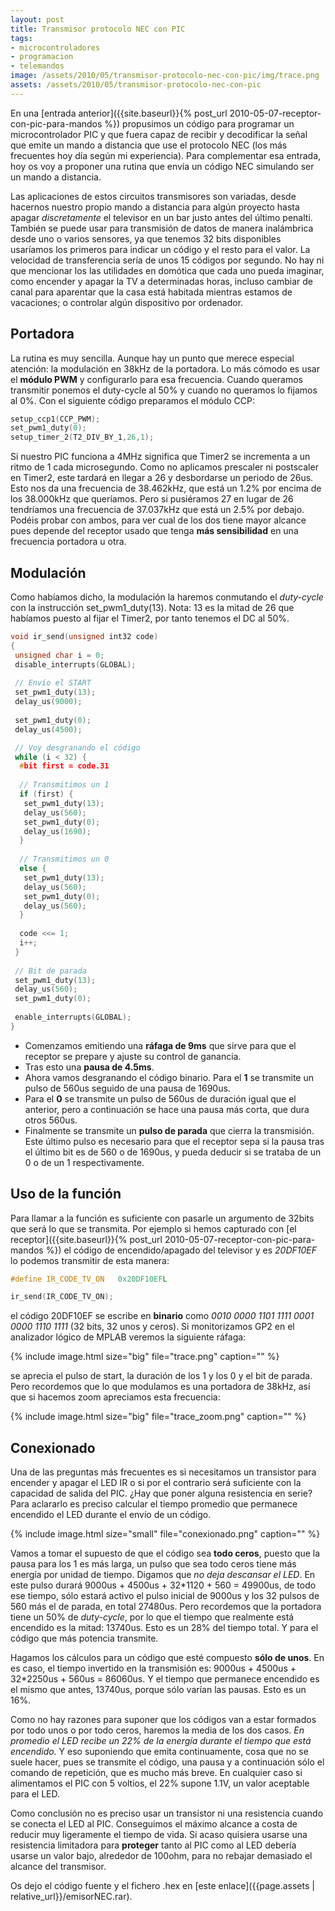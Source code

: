 ```yaml
---
layout: post
title: Transmisor protocolo NEC con PIC
tags:
- microcontroladores
- programacion
- telemandos
image: /assets/2010/05/transmisor-protocolo-nec-con-pic/img/trace.png
assets: /assets/2010/05/transmisor-protocolo-nec-con-pic
---
```


En una [entrada anterior]({{site.baseurl}}{% post_url 2010-05-07-receptor-con-pic-para-mandos %}) propusimos un código para programar un microcontrolador PIC y que fuera capaz de recibir y decodificar la señal que emite un mando a distancia que use el protocolo NEC (los más frecuentes hoy día según mi experiencia). Para complementar esa entrada, hoy os voy a proponer una rutina que envía un código NEC simulando ser un mando a distancia.

Las aplicaciones de estos circuitos transmisores son variadas, desde hacernos nuestro propio mando a distancia para algún proyecto hasta apagar *discretamente* el televisor en un bar justo antes del último penalti. También se puede usar para transmisión de datos de manera inalámbrica desde uno o varios sensores, ya que tenemos 32 bits disponibles usaríamos los primeros para indicar un código y el resto para el valor. La velocidad de transferencia sería de unos 15 códigos por segundo. No hay ni que mencionar los las utilidades en domótica que cada uno pueda imaginar, como encender y apagar la TV a determinadas horas, incluso cambiar de canal para aparentar que la casa está habitada mientras estamos de vacaciones; o controlar algún dispositivo por ordenador.

<!--more-->

## Portadora

La rutina es muy sencilla. Aunque hay un punto que merece especial atención: la modulación en 38kHz de la portadora. Lo más cómodo es usar el **módulo PWM** y configurarlo para esa frecuencia. Cuando queramos transmitir ponemos el duty-cycle al 50% y cuando no queramos lo fijamos al 0%. Con el siguiente código preparamos el módulo CCP:

```cpp
setup_ccp1(CCP_PWM);
set_pwm1_duty(0);
setup_timer_2(T2_DIV_BY_1,26,1);
```

Si nuestro PIC funciona a 4MHz significa que Timer2 se incrementa a un ritmo de 1 cada microsegundo. Como no aplicamos prescaler ni postscaler en Timer2, este tardará en llegar a 26 y desbordarse un periodo de 26us. Esto nos da una frecuencia de 38.462kHz, que está un 1.2% por encima de los 38.000kHz que queríamos. Pero si pusiéramos 27 en lugar de 26 tendríamos una frecuencia de 37.037kHz que está un 2.5% por debajo. Podéis probar con ambos, para ver cual de los dos tiene mayor alcance pues depende del receptor usado que tenga **más sensibilidad** en una frecuencia portadora u otra.

## Modulación

Como habíamos dicho, la modulación la haremos conmutando el *duty-cycle* con la instrucción set_pwm1_duty(13). Nota: 13 es la mitad de 26 que habíamos puesto al fijar el Timer2, por tanto tenemos el DC al 50%.

```cpp
void ir_send(unsigned int32 code)
{
 unsigned char i = 0;
 disable_interrupts(GLOBAL); 
 
 // Envío el START
 set_pwm1_duty(13);
 delay_us(9000);
 
 set_pwm1_duty(0);
 delay_us(4500);

 // Voy desgranando el código
 while (i < 32) {
  #bit first = code.31
  
  // Transmitimos un 1
  if (first) {
   set_pwm1_duty(13);
   delay_us(560);
   set_pwm1_duty(0);
   delay_us(1690); 
  }
  
  // Transmitimos un 0
  else {
   set_pwm1_duty(13);
   delay_us(560); 
   set_pwm1_duty(0);
   delay_us(560); 
  }
  
  code <<= 1;
  i++;
 }
 
 // Bit de parada
 set_pwm1_duty(13);
 delay_us(560); 
 set_pwm1_duty(0);
 
 enable_interrupts(GLOBAL);
}
```

- Comenzamos emitiendo una **ráfaga de 9ms** que sirve para que el receptor se prepare y ajuste su control de ganancia.
- Tras esto una **pausa de 4.5ms**.
- Ahora vamos desgranando el código binario. Para el **1** se transmite un pulso de 560us seguido de una pausa de 1690us.
- Para el **0** se transmite un pulso de 560us de duración igual que el anterior, pero a continuación se hace una pausa más corta, que dura otros 560us.
- Finalmente se transmite un **pulso de parada** que cierra la transmisión. Este último pulso es necesario para que el receptor sepa si la pausa tras el último bit es de 560 o de 1690us, y pueda deducir si se trataba de un 0 o de un 1 respectivamente.

## Uso de la función

Para llamar a la función es suficiente con pasarle un argumento de 32bits que será lo que se transmita. Por ejemplo si hemos capturado con [el receptor]({{site.baseurl}}{% post_url 2010-05-07-receptor-con-pic-para-mandos %}) el código de encendido/apagado del televisor y es *20DF10EF* lo podemos transmitir de esta manera:

```c
#define IR_CODE_TV_ON   0x20DF10EFL

ir_send(IR_CODE_TV_ON);
```

el código 20DF10EF se escribe en **binario** como *0010 0000 1101 1111 0001 0000 1110 1111* (32 bits, 32 unos y ceros). Si monitorizamos GP2 en el analizador lógico de MPLAB veremos la siguiente ráfaga:

{% include image.html size="big" file="trace.png" caption="" %}

se aprecia el pulso de start, la duración de los 1 y los 0 y el bit de parada. Pero recordemos que lo que modulamos es una portadora de 38kHz, así que si hacemos zoom apreciamos esta frecuencia:

{% include image.html size="big" file="trace_zoom.png" caption="" %}

## Conexionado

Una de las preguntas más frecuentes es si necesitamos un transistor para encender y apagar el LED IR o si por el contrario será suficiente con la capacidad de salida del PIC. ¿Hay que poner alguna resistencia en serie? Para aclararlo es preciso calcular el tiempo promedio que permanece encendido el LED durante el envío de un código.

{% include image.html size="small" file="conexionado.png" caption="" %}

Vamos a tomar el supuesto de que el código sea **todo ceros**, puesto que la pausa para los 1 es más larga, un pulso que sea todo ceros tiene más energía por unidad de tiempo. Digamos que *no deja descansar el LED*. En este pulso durará 9000us + 4500us + 32*1120 + 560 = 49900us, de todo ese tiempo, sólo estará activo el pulso inicial de 9000us y los 32 pulsos de 560 más el de parada, en total 27480us. Pero recordemos que la portadora tiene un 50% de *duty-cycle*, por lo que el tiempo que realmente está encendido es la mitad: 13740us. Esto es un 28% del tiempo total. Y para el código que más potencia transmite.

Hagamos los cálculos para un código que esté compuesto **sólo de unos**. En es caso, el tiempo invertido en la transmisión es: 9000us + 4500us + 32*2250us + 560us = 86060us. Y el tiempo que permanece encendido es el mismo que antes, 13740us, porque sólo varían las pausas. Esto es un 16%.

Como no hay razones para suponer que los códigos van a estar formados por todo unos o por todo ceros, haremos la media de los dos casos. *En promedio el LED recibe un 22% de la energía durante el tiempo que está encendido.* Y eso suponiendo que emita continuamente, cosa que no se suele hacer, pues se transmite el código, una pausa y a continuación sólo el comando de repetición, que es mucho más breve. En cualquier caso si alimentamos el PIC con 5 voltios, el 22% supone 1.1V, un valor aceptable para el LED.

Como conclusión no es preciso usar un transistor ni una resistencia cuando se conecta el LED al PIC. Conseguimos el máximo alcance a costa de reducir muy ligeramente el tiempo de vida. Si acaso quisiera usarse una resistencia limitadora para **proteger** tanto al PIC como al LED debería usarse un valor bajo, alrededor de 100ohm, para no rebajar demasiado el alcance del transmisor.

Os dejo el código fuente y el fichero .hex en [este enlace]({{page.assets | relative_url}}/emisorNEC.rar).

